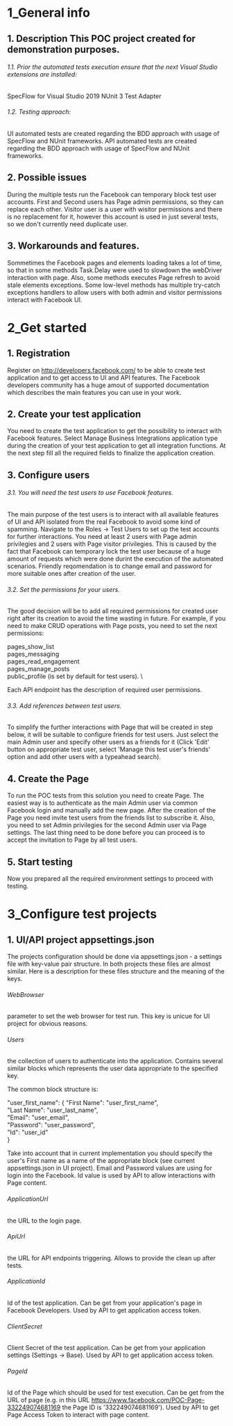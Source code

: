 # 1_General info

## 1. Description This POC project created for demonstration purposes.

###### 1.1. Prior the automated tests execution ensure that the next Visual Studio extensions are installed:

SpecFlow for Visual Studio 2019
NUnit 3 Test Adapter

###### 1.2. Testing approach:

UI automated tests are created regarding the BDD approach with usage of SpecFlow and NUnit frameworks.
API automated tests are created regarding the BDD approach with usage of SpecFlow and NUnit frameworks.

## 2. Possible issues

During the multiple tests run the Facebook can temporary block test user accounts. First and Second users has Page admin permissions, so they can replace each other. Visitor user is a user with wisitor permissions and there is no replacement for it, however this account is used in just several tests, so we don't currently need duplicate user.

## 3. Workarounds and features.

Sommetimes the Facebook pages and elements loading takes a lot of time, so that in some methods Task.Delay were used to slowdown the webDriver interaction with page. Also, some methods executes Page refresh to avoid stale elements exceptions. Some low-level methods has multiple try-catch exceptions handlers to allow users with both admin and visitor permissions interact with Facebook UI.

# 2_Get started

## 1. Registration 

Register on http://developers.facebook.com/ to be able to create test application and to get access to UI and API features. The Facebook developers community has a huge amout of supported documentation which describes the main features you can use in your work.

## 2. Create your test application

You need to create the test application to get the possibility to interact with Facebook features. Select Manage Business Integrations application type during the creation of your test application to get all integration functions. At the next step fill all the required fields to finalize the application creation.

## 3. Configure users 

###### 3.1. You will need the test users to use Facebook features. 

The main purpose of the test users is to interact with all available features of UI and API isolated from the real Facebook to avoid some kind of spamming. Navigate to the Roles -> Test Users to set up the test accounts for further interactions. You need at least 2 users with Page admin privilegies and 2 users with Page visitor privilegies. This is caused by the fact that Facebook can temporary lock the test user because of a huge amount of requests which were done durint the execution of the automated scenarios. Friendly reqomendation is to change email and password for more suitable ones after creation of the user.

###### 3.2. Set the permissions for your users. 

The good decision will be to add all required permissions for created user right after its creation to avoid the time wasting in future. For example, if you need to make CRUD operations with Page posts, you need to set the next permissions:

pages_show_list \
pages_messaging \
pages_read_engagement \
pages_manage_posts \
public_profile (is set by default for test users). \ 

Each API endpoint has the description of required user permissions.

###### 3.3. Add references between test users. 

To simplify the further interactions with Page that will be created in step below, it will be suitable to configure friends for test users. Just select the main Admin user and specify other users as a friends for it (Click 'Edit' button on appropriate test user, select 'Manage this test user's friends' option and add other users with a typeahead search).

## 4. Create the Page

To run the POC tests from this solution you need to create Page. 
The easiest way is to authenticate as the main Admin user via common Facebook login and manually add the new page. After the creation of the Page you need invite test users from the friends list to subscribe it. Also, you need to set Admin privilegies for the second Admin user via Page settings. The last thing need to be done before you can proceed is to accept the invitation to Page by all test users.

## 5. Start testing 

Now you prepared all the required environment settings to proceed with testing.


# 3_Configure test projects

## 1. UI/API project appsettings.json

The projects configuration should be done via appsettings.json - a settings file with key-value pair structure. In both projects these files are almost similar. Here is a description for these files structure and the meaning of the keys.

###### WebBrowser
parameter to set the web browser for test run. This key is unicue for UI project for obvious reasons.

###### Users
the collection of users to authenticate into the application. Contains several similar blocks which represents the user data appropriate to the specified key.

The common block structure is: 

"user_first_name": { 
	"First Name": "user_first_name", \
	"Last Name": "user_last_name", \
	"Email": "user_email", \
	"Password": "user_password", \
	"Id": "user_id" \
}

Take into account that in current implementation you should specify the user's First name as a name of the appropriate block (see current appsettings.json in UI project). Email and Password values are using for login into the Facebook. Id value is used by API to allow interactions with Page content.

###### ApplicationUrl 
the URL to the login page.

###### ApiUrl 
the URL for API endpoints triggering. Allows to provide the clean up after tests.

###### ApplicationId 
Id of the test application. Can be get from your application's page in Facebook Developers. Used by API to get application access token.

###### ClientSecret 
Client Secret of the test application. Can be get from your application settings (Settings -> Base). Used by API to get application access token.

###### PageId 
Id of the Page which should be used for test execution. Can be get from the URL of page (e.g. in this URL https://www.facebook.com/POC-Page-332249074681169 the Page ID is '332249074681169'). Used by API to get Page Access Token to interact with page content.